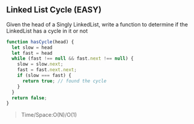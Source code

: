 ## Linked List Cycle (EASY) 
Given the head of a Singly LinkedList, write a function to determine if the LinkedList has a cycle in it or not

```Javascript
function hasCycle(head) {
  let slow = head
  let fast = head
  while (fast !== null && fast.next !== null) {
    slow = slow.next;
    fast = fast.next.next;
    if (slow === fast) {
      return true; // found the cycle
    }
  }
  return false;
}
```
>Time/Space:O(N)/O(1)